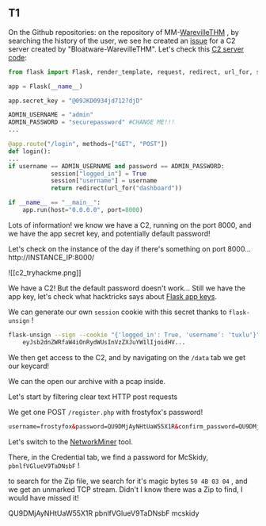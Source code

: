 
## T1

On the Github repositories: 
on the repository of MM-[WarevilleTHM](https://github.com/MM-WarevilleTHM?tab=overview&from=2024-10-01&to=2024-10-31) , by searching the history of the user, we see he created an [issue](https://github.com/Bloatware-WarevilleTHM/CryptoWallet-Search/issues/1) for a C2 server created by "Bloatware-WarevilleTHM".
Let's check this [C2 server code](https://github.com/Bloatware-WarevilleTHM/C2-Server/blob/main/app.py): 

```python
from flask import Flask, render_template, request, redirect, url_for, session

app = Flask(__name__)

app.secret_key = "@09JKD0934jd712?djD"

ADMIN_USERNAME = "admin"           
ADMIN_PASSWORD = "securepassword" #CHANGE ME!!!
...

@app.route("/login", methods=["GET", "POST"])
def login():
...
if username == ADMIN_USERNAME and password == ADMIN_PASSWORD:
            session["logged_in"] = True
            session["username"] = username
            return redirect(url_for("dashboard"))

if __name__ == "__main__":
    app.run(host="0.0.0.0", port=8000)
```

Lots of information! we know we have a C2, running on the port 8000, and we have the app secret key, and potentially default password!

Let's check on the instance of the day if there's something on port 8000...
http://INSTANCE_IP:8000/


![[c2_tryhackme.png]]

We have a C2! But the default password doesn't work...
Still we have the app key, let's check what hacktricks says about [Flask app keys](https://book.hacktricks.xyz/network-services-pentesting/pentesting-web/flask).

We can generate our own `session` cookie with this secret thanks to `flask-unsign` !

```bash
flask-unsign --sign --cookie "{'logged_in': True, 'username': 'tuxlu'}" --secret '@09JKD0934jd712?djD'
	eyJsb2dnZWRfaW4iOnRydWUsInVzZXJuYW1lIjoidHV...
```

We then get access to the C2, and by navigating on the `/data` tab we get our keycard!

We can the open our archive with a pcap inside.

Let's start by filtering clear text HTTP post requests

We get one POST `/register.php` with frostyfox's password!

```html
username=frostyfox&password=QU9DMjAyNHtUaW55X1R&confirm_password=QU9DMjAyNHtUaW55X1R
```

Let's switch to the [NetworkMiner](https://www.netresec.com/?page=NetworkMiner) tool.

There, in the Credential tab, we find a password for McSkidy, `pbnlfVGlueV9TaDNsbF` !

to search for the Zip file, we search for it's magic bytes `50 4B 03 04` , and we get an unmarked TCP stream. Didn't I know there was a Zip to find, I would have missed it!


QU9DMjAyNHtUaW55X1R
pbnlfVGlueV9TaDNsbF
mcskidy
